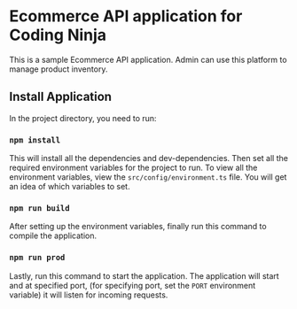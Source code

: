 # Ecommerce API application for Coding Ninja

This is a sample Ecommerce API application. Admin can use this platform to manage product inventory.

## Install Application

In the project directory, you need to run:

### `npm install`

This will install all the dependencies and dev-dependencies. Then set all the required environment
variables for the project to run. To view all the environment variables, view the  `src/config/environment.ts`
file. You will get an idea of which variables to set.

### `npm run build`
After setting up the environment variables, finally run this command to compile the application.

### `npm run prod`
Lastly, run this command to start the application. The application will start and at specified port,
(for specifying port, set the `PORT` environment variable) it will listen for incoming requests.